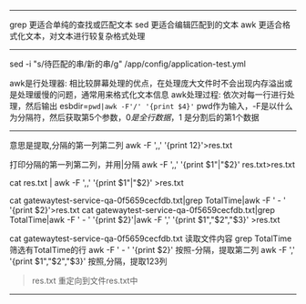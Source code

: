 



---------------------------------------------------------------------------------------------------------------------


grep 更适合单纯的查找或匹配文本
sed 更适合编辑匹配到的文本
awk 更适合格式化文本，对文本进行较复杂格式处理


---------------------------------------------------------------------------------------------------------------------

sed -i "s/待匹配的串/新的串/g" /app/config/application-test.yml



awk是行处理器: 相比较屏幕处理的优点，在处理庞大文件时不会出现内存溢出或是处理缓慢的问题，通常用来格式化文本信息
awk处理过程: 依次对每一行进行处理，然后输出
esbdir=`pwd|awk -F'/' '{print $4}'`
pwd作为输入，-F是以什么为分隔符，然后获取第5个参数，$0 是全行数据，$1 是分割后的第1个数据


---------------------------------------------------------------------------------------------------------------------


意思是提取,分隔的第一列第二列
awk -F ',,' '{print $1$2}'>res.txt


打印分隔的第一列第二列，并用|分隔
awk -F ',,' '{print $1"|"$2}' res.txt>res.txt

cat res.txt | awk -F ',,' '{print $1"|"$2}' >res.txt


cat gatewaytest-service-qa-0f5659cecfdb.txt|grep TotalTime|awk -F ' - ' '{print $2}'>res.txt
cat gatewaytest-service-qa-0f5659cecfdb.txt|grep TotalTime|awk -F ' - ' '{print $2}'|awk -F ',' '{print $1","$2","$3}' >res.txt

cat gatewaytest-service-qa-0f5659cecfdb.txt 读取文件内容
grep TotalTime 筛选有TotalTime的行
awk -F ' - ' '{print $2}' 按照-分隔，提取第二列
awk -F ',' '{print $1","$2","$3}'  按照,分隔，提取123列
>res.txt 重定向到文件res.txt中




---------------------------------------------------------------------------------------------------------------------







